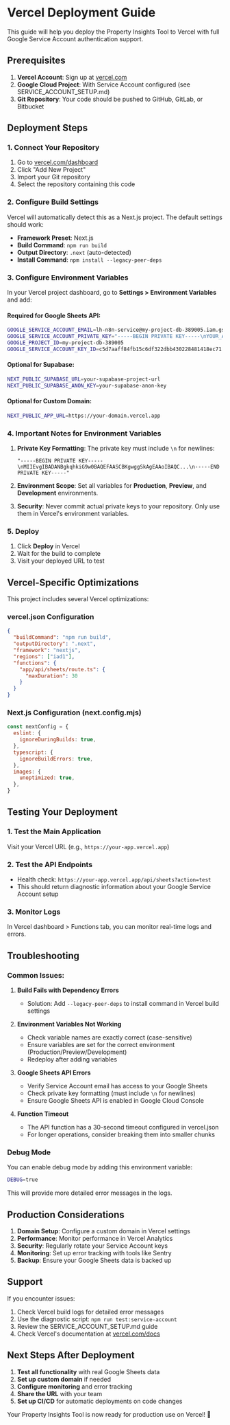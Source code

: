 # Vercel Deployment Guide

This guide will help you deploy the Property Insights Tool to Vercel with full Google Service Account authentication support.

## Prerequisites

1. **Vercel Account**: Sign up at [vercel.com](https://vercel.com)
2. **Google Cloud Project**: With Service Account configured (see SERVICE_ACCOUNT_SETUP.md)
3. **Git Repository**: Your code should be pushed to GitHub, GitLab, or Bitbucket

## Deployment Steps

### 1. Connect Your Repository

1. Go to [vercel.com/dashboard](https://vercel.com/dashboard)
2. Click "Add New Project"
3. Import your Git repository
4. Select the repository containing this code

### 2. Configure Build Settings

Vercel will automatically detect this as a Next.js project. The default settings should work:

- **Framework Preset**: Next.js
- **Build Command**: `npm run build`
- **Output Directory**: `.next` (auto-detected)
- **Install Command**: `npm install --legacy-peer-deps`

### 3. Configure Environment Variables

In your Vercel project dashboard, go to **Settings > Environment Variables** and add:

#### Required for Google Sheets API:
```bash
GOOGLE_SERVICE_ACCOUNT_EMAIL=lh-n8n-service@my-project-db-389005.iam.gserviceaccount.com
GOOGLE_SERVICE_ACCOUNT_PRIVATE_KEY="-----BEGIN PRIVATE KEY-----\nYOUR_ACTUAL_PRIVATE_KEY_HERE\n-----END PRIVATE KEY-----"
GOOGLE_PROJECT_ID=my-project-db-389005
GOOGLE_SERVICE_ACCOUNT_KEY_ID=c5d7aaff84fb15c6df322dbb430228481418ec71
```

#### Optional for Supabase:
```bash
NEXT_PUBLIC_SUPABASE_URL=your-supabase-project-url
NEXT_PUBLIC_SUPABASE_ANON_KEY=your-supabase-anon-key
```

#### Optional for Custom Domain:
```bash
NEXT_PUBLIC_APP_URL=https://your-domain.vercel.app
```

### 4. Important Notes for Environment Variables

1. **Private Key Formatting**: The private key must include `\n` for newlines:
   ```
   "-----BEGIN PRIVATE KEY-----\nMIIEvgIBADANBgkqhkiG9w0BAQEFAASCBKgwggSkAgEAAoIBAQC...\n-----END PRIVATE KEY-----"
   ```

2. **Environment Scope**: Set all variables for **Production**, **Preview**, and **Development** environments.

3. **Security**: Never commit actual private keys to your repository. Only use them in Vercel's environment variables.

### 5. Deploy

1. Click **Deploy** in Vercel
2. Wait for the build to complete
3. Visit your deployed URL to test

## Vercel-Specific Optimizations

This project includes several Vercel optimizations:

### vercel.json Configuration
```json
{
  "buildCommand": "npm run build",
  "outputDirectory": ".next",
  "framework": "nextjs",
  "regions": ["iad1"],
  "functions": {
    "app/api/sheets/route.ts": {
      "maxDuration": 30
    }
  }
}
```

### Next.js Configuration (next.config.mjs)
```javascript
const nextConfig = {
  eslint: {
    ignoreDuringBuilds: true,
  },
  typescript: {
    ignoreBuildErrors: true,
  },
  images: {
    unoptimized: true,
  },
}
```

## Testing Your Deployment

### 1. Test the Main Application
Visit your Vercel URL (e.g., `https://your-app.vercel.app`)

### 2. Test the API Endpoints
- Health check: `https://your-app.vercel.app/api/sheets?action=test`
- This should return diagnostic information about your Google Service Account setup

### 3. Monitor Logs
In Vercel dashboard > Functions tab, you can monitor real-time logs and errors.

## Troubleshooting

### Common Issues:

1. **Build Fails with Dependency Errors**
   - Solution: Add `--legacy-peer-deps` to install command in Vercel build settings

2. **Environment Variables Not Working**
   - Check variable names are exactly correct (case-sensitive)
   - Ensure variables are set for the correct environment (Production/Preview/Development)
   - Redeploy after adding variables

3. **Google Sheets API Errors**
   - Verify Service Account email has access to your Google Sheets
   - Check private key formatting (must include `\n` for newlines)
   - Ensure Google Sheets API is enabled in Google Cloud Console

4. **Function Timeout**
   - The API function has a 30-second timeout configured in vercel.json
   - For longer operations, consider breaking them into smaller chunks

### Debug Mode

You can enable debug mode by adding this environment variable:
```bash
DEBUG=true
```

This will provide more detailed error messages in the logs.

## Production Considerations

1. **Domain Setup**: Configure a custom domain in Vercel settings
2. **Performance**: Monitor performance in Vercel Analytics
3. **Security**: Regularly rotate your Service Account keys
4. **Monitoring**: Set up error tracking with tools like Sentry
5. **Backup**: Ensure your Google Sheets data is backed up

## Support

If you encounter issues:

1. Check Vercel build logs for detailed error messages
2. Use the diagnostic script: `npm run test:service-account`
3. Review the SERVICE_ACCOUNT_SETUP.md guide
4. Check Vercel's documentation at [vercel.com/docs](https://vercel.com/docs)

## Next Steps After Deployment

1. **Test all functionality** with real Google Sheets data
2. **Set up custom domain** if needed
3. **Configure monitoring** and error tracking
4. **Share the URL** with your team
5. **Set up CI/CD** for automatic deployments on code changes

Your Property Insights Tool is now ready for production use on Vercel! 🚀
